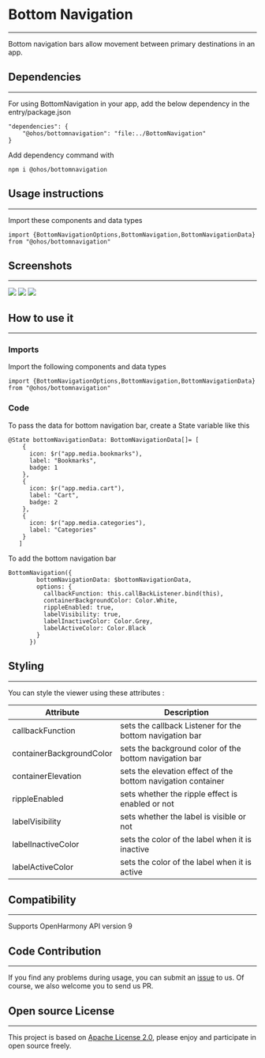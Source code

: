 # Bottom Navigation
****
Bottom navigation bars allow movement between primary destinations in an app.
## Dependencies
****
For using BottomNavigation in your app, add the below dependency in the entry/package.json  
```
"dependencies": {
    "@ohos/bottomnavigation": "file:../BottomNavigation"
}
```
Add dependency command with
```
npm i @ohos/bottomnavigation
```
## Usage instructions
****
Import these components and data types
```
import {BottomNavigationOptions,BottomNavigation,BottomNavigationData} from "@ohos/bottomnavigation"
```
## Screenshots
****
![](Images/MainScreen_1item.png) ![](Images/MainScreen_4items.png)
![](Images/MainScreen_5item.png)

## How to use it
***
### Imports
Import the following components and data types
```
import {BottomNavigationOptions,BottomNavigation,BottomNavigationData} from "@ohos/bottomnavigation"
```
### Code
To pass the data for bottom navigation bar, create a State variable like this
```
@State bottomNavigationData: BottomNavigationData[]= [
    {
      icon: $r("app.media.bookmarks"),
      label: "Bookmarks",
      badge: 1
    },
    {
      icon: $r("app.media.cart"),
      label: "Cart",
      badge: 2
    },
    {
      icon: $r("app.media.categories"),
      label: "Categories"
    }
   ]
```

To add the bottom navigation bar
```
BottomNavigation({
        bottomNavigationData: $bottomNavigationData,
        options: {
          callbackFunction: this.callBackListener.bind(this),
          containerBackgroundColor: Color.White,
          rippleEnabled: true,
          labelVisibility: true,
          labelInactiveColor: Color.Grey,
          labelActiveColor: Color.Black
        }
      })
```
## Styling
****
You can style the viewer using these attributes :

| Attribute  | Description  |
| ------------ | ------------ |
| callbackFunction | sets the callback Listener for the bottom navigation bar  |
| containerBackgroundColor | sets the background color of the bottom navigation bar  |
| containerElevation | sets the elevation effect of the bottom navigation container   |
| rippleEnabled | sets whether the ripple effect is enabled or not   |
| labelVisibility | sets whether the label is visible or not  |
| labelInactiveColor | sets the color of the label when it is inactive  |
| labelActiveColor | sets the color of the label when it is active |

## Compatibility
****
Supports OpenHarmony API version 9
## Code Contribution
****
If you find any problems during usage, you can submit an [issue](https://github.com/Applib-OpenHarmony/MaterialBottomNavigation/issues) to us. Of course, we also welcome you to send us PR.
## Open source License
****
This project is based on [Apache License 2.0](./LICENSE), please enjoy and participate in open source freely.

